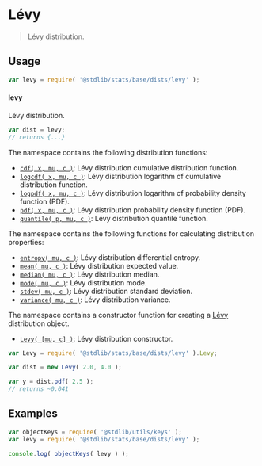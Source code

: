 <!--

@license Apache-2.0

Copyright (c) 2018 The Stdlib Authors.

Licensed under the Apache License, Version 2.0 (the "License");
you may not use this file except in compliance with the License.
You may obtain a copy of the License at

   http://www.apache.org/licenses/LICENSE-2.0

Unless required by applicable law or agreed to in writing, software
distributed under the License is distributed on an "AS IS" BASIS,
WITHOUT WARRANTIES OR CONDITIONS OF ANY KIND, either express or implied.
See the License for the specific language governing permissions and
limitations under the License.

-->

# Lévy

> Lévy distribution.

<section class="usage">

## Usage

```javascript
var levy = require( '@stdlib/stats/base/dists/levy' );
```

#### levy

Lévy distribution.

```javascript
var dist = levy;
// returns {...}
```

The namespace contains the following distribution functions:

<!-- <toc pattern="*+(cdf|pdf|mgf|quantile)*"> -->

<div class="namespace-toc">

-   <span class="signature">[`cdf( x, mu, c )`][@stdlib/stats/base/dists/levy/cdf]</span><span class="delimiter">: </span><span class="description">Lévy distribution cumulative distribution function.</span>
-   <span class="signature">[`logcdf( x, mu, c )`][@stdlib/stats/base/dists/levy/logcdf]</span><span class="delimiter">: </span><span class="description">Lévy distribution logarithm of cumulative distribution function.</span>
-   <span class="signature">[`logpdf( x, mu, c )`][@stdlib/stats/base/dists/levy/logpdf]</span><span class="delimiter">: </span><span class="description">Lévy distribution logarithm of probability density function (PDF).</span>
-   <span class="signature">[`pdf( x, mu, c )`][@stdlib/stats/base/dists/levy/pdf]</span><span class="delimiter">: </span><span class="description">Lévy distribution probability density function (PDF).</span>
-   <span class="signature">[`quantile( p, mu, c )`][@stdlib/stats/base/dists/levy/quantile]</span><span class="delimiter">: </span><span class="description">Lévy distribution quantile function.</span>

</div>

<!-- </toc> -->

The namespace contains the following functions for calculating distribution properties:

<!-- <toc pattern="*+(entropy|kurtosis|mean|median|mode|skewness|stdev|variance)*"> -->

<div class="namespace-toc">

-   <span class="signature">[`entropy( mu, c )`][@stdlib/stats/base/dists/levy/entropy]</span><span class="delimiter">: </span><span class="description">Lévy distribution differential entropy.</span>
-   <span class="signature">[`mean( mu, c )`][@stdlib/stats/base/dists/levy/mean]</span><span class="delimiter">: </span><span class="description">Lévy distribution expected value.</span>
-   <span class="signature">[`median( mu, c )`][@stdlib/stats/base/dists/levy/median]</span><span class="delimiter">: </span><span class="description">Lévy distribution median.</span>
-   <span class="signature">[`mode( mu, c )`][@stdlib/stats/base/dists/levy/mode]</span><span class="delimiter">: </span><span class="description">Lévy distribution mode.</span>
-   <span class="signature">[`stdev( mu, c )`][@stdlib/stats/base/dists/levy/stdev]</span><span class="delimiter">: </span><span class="description">Lévy distribution standard deviation.</span>
-   <span class="signature">[`variance( mu, c )`][@stdlib/stats/base/dists/levy/variance]</span><span class="delimiter">: </span><span class="description">Lévy distribution variance.</span>

</div>

<!-- </toc> -->

The namespace contains a constructor function for creating a [Lévy][levy-distribution] distribution object.

<!-- <toc pattern="*ctor*"> -->

<div class="namespace-toc">

-   <span class="signature">[`Levy( [mu, c] )`][@stdlib/stats/base/dists/levy/ctor]</span><span class="delimiter">: </span><span class="description">Lévy distribution constructor.</span>

</div>

<!-- </toc> -->

```javascript
var Levy = require( '@stdlib/stats/base/dists/levy' ).Levy;

var dist = new Levy( 2.0, 4.0 );

var y = dist.pdf( 2.5 );
// returns ~0.041
```

</section>

<!-- /.usage -->

<section class="examples">

## Examples

<!-- TODO: better examples -->

<!-- eslint no-undef: "error" -->

```javascript
var objectKeys = require( '@stdlib/utils/keys' );
var levy = require( '@stdlib/stats/base/dists/levy' );

console.log( objectKeys( levy ) );
```

</section>

<!-- /.examples -->

<section class="links">

[levy-distribution]: https://en.wikipedia.org/wiki/L%C3%A9vy_distribution

<!-- <toc-links> -->

[@stdlib/stats/base/dists/levy/ctor]: https://github.com/stdlib-js/stdlib/tree/develop/lib/node_modules/%40stdlib/stats/base/dists/levy/ctor

[@stdlib/stats/base/dists/levy/entropy]: https://github.com/stdlib-js/stdlib/tree/develop/lib/node_modules/%40stdlib/stats/base/dists/levy/entropy

[@stdlib/stats/base/dists/levy/mean]: https://github.com/stdlib-js/stdlib/tree/develop/lib/node_modules/%40stdlib/stats/base/dists/levy/mean

[@stdlib/stats/base/dists/levy/median]: https://github.com/stdlib-js/stdlib/tree/develop/lib/node_modules/%40stdlib/stats/base/dists/levy/median

[@stdlib/stats/base/dists/levy/mode]: https://github.com/stdlib-js/stdlib/tree/develop/lib/node_modules/%40stdlib/stats/base/dists/levy/mode

[@stdlib/stats/base/dists/levy/stdev]: https://github.com/stdlib-js/stdlib/tree/develop/lib/node_modules/%40stdlib/stats/base/dists/levy/stdev

[@stdlib/stats/base/dists/levy/variance]: https://github.com/stdlib-js/stdlib/tree/develop/lib/node_modules/%40stdlib/stats/base/dists/levy/variance

[@stdlib/stats/base/dists/levy/cdf]: https://github.com/stdlib-js/stdlib/tree/develop/lib/node_modules/%40stdlib/stats/base/dists/levy/cdf

[@stdlib/stats/base/dists/levy/logcdf]: https://github.com/stdlib-js/stdlib/tree/develop/lib/node_modules/%40stdlib/stats/base/dists/levy/logcdf

[@stdlib/stats/base/dists/levy/logpdf]: https://github.com/stdlib-js/stdlib/tree/develop/lib/node_modules/%40stdlib/stats/base/dists/levy/logpdf

[@stdlib/stats/base/dists/levy/pdf]: https://github.com/stdlib-js/stdlib/tree/develop/lib/node_modules/%40stdlib/stats/base/dists/levy/pdf

[@stdlib/stats/base/dists/levy/quantile]: https://github.com/stdlib-js/stdlib/tree/develop/lib/node_modules/%40stdlib/stats/base/dists/levy/quantile

<!-- </toc-links> -->

</section>

<!-- /.links -->
